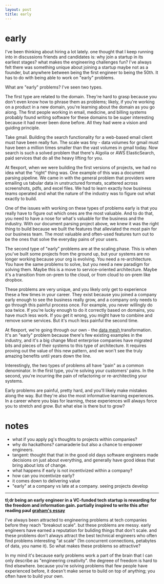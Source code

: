 ```yaml
---
layout: post
title: early
---
```


# early

I've been thinking about hiring a lot lately. one thought that I keep running into in discussions friends and candidates is: why join a startup in its earliest stages? what makes the engineering challenges fun? I've always felt there was something unique about joining a startup maybe not as a founder, but anywhere between being the first engineer to being the 50th. It has to do with being able to work on "early" problems.

What are "early" problems? I've seen two types.

The first type are related to the domain. They're hard to grasp because you don't even know how to phrase them as problems; likely, if you're working on a product in a new domain, you're learning about the domain as you go along. The first people working in email, medicine, and billing systems probably found writing software for these domains to be super interesting because it had never been done before. All they had were a vision and guiding principle.

Take gmail. Building the search functionality for a web-based email client must have been really fun. The scale was tiny - data volumes for gmail must have been a million times smaller than the vast volumes in gmail today. Now search is such a solved problem that there's Algolia or AWS ElasticSearch, paid services that do all the heavy lifting for you.

At flexport, when we were building the first versions of projects, we had no idea what the "right" thing was. One example of this was a document parsing pipeline. We came in with the general problem that providers were emailing us tabular data in unstructured formats, scattered across screenshots, pdfs, and excel files. We had to learn exactly how business teams operated and what the nature of the industry was to figure out what exactly to build.

One of the issues with working on these types of problems early is that you really have to figure out which ones are the most valuable. And to do that, you need to have a nose for what's valuable for the business and the industry. With our document parsing project above, we knew it was the right thing to build because we built the features that alleviated the most pain for our business team. The most valuable and often-used features turn out to be the ones that solve the everyday pains of your users.

The second type of "early" problems are at the scaling phase. This is when
you've built some projects from the ground up, but your systems are no longer
working because your org is evolving. You need a re-architecture. You have the
same problems to solve, but you need a new paradigm for solving them. Maybe this is a move to service-oriented architecture. Maybe it's a transition from on-prem to the cloud, or from cloud to on-prem like dropbox.

These problems are very unique, and you likely only get to experience these a
few times in your career. They exist because you joined a company early enough to see the business really grow, and a company only needs to go through this painful process once. For example, you never willingly do soa twice. If you're lucky enough to do it correctly based on domains, you have much less work. If you get it wrong, you might have to combine and remove some services. But it's much less painful the second time.

At flexport, we're going through our own - the <a
href="https://martinfowler.com/articles/data-monolith-to-mesh.html">data mesh </a> transformation. It's an "early" problem because there's few existing examples in the industry, and it's a big change Most enterprise companies have migrated bits and pieces of their systems to this type of architecture. It requires proving out the value of this new pattern, and we won't see the truly amazing benefits until years down the line.

Interestingly, the two types of problems all have "pain" as a common
denominator. In the first type, you're solving your customers' pains. In
the second, you're incurring the pain of refactoring or re-architecting your
systems.

Early problems are painful, pretty hard, and you'll likely make mistakes
along the way. But they're also the most informative learning experiences. In a
career where you bias for learning, these experiences will always force you to
stretch and grow. But what else is there but to grow?


# notes

* what if you apply pg's thoughts to projects within companies?
* why do hackathons? camaraderie but also a chance to empower engineers.
* tangent: thought that that in the good old days software engineers made decisions on just about everything, and generally have good ideas that bring about lots of change.
* what happens if early is not incentivized within a company?
* how can you incentivize early?
* it comes down to delivering value
* "early" at a company vs late at a company. seeing projects develop

---

**tl;dr being an early engineer in a VC-funded tech startup is rewarding for the freedom and information gain. partially inspired to write this after reading paul [graham's essay](http://paulgraham.com/early.html)**

I've always been attracted to engineering problems at tech companies before they reach "breakout scale". but these problems are messy. early engineers have earned a reputation for buliding things that don't scale. and these problems don't always attract the best technical engineers who often find problems interesting "at scale" (1m concurrent connections, petabytes of data, you name it). So what makes these problems so attractive?

In my mind it's because early problems work a part of the brain that I can only describe as "engineering creativity". the degreee of freedom is hard to find elsewhere. because you're solving problems that few people have experienced before, it doesn't make sense to build on top of anything; you often have to build your own.



